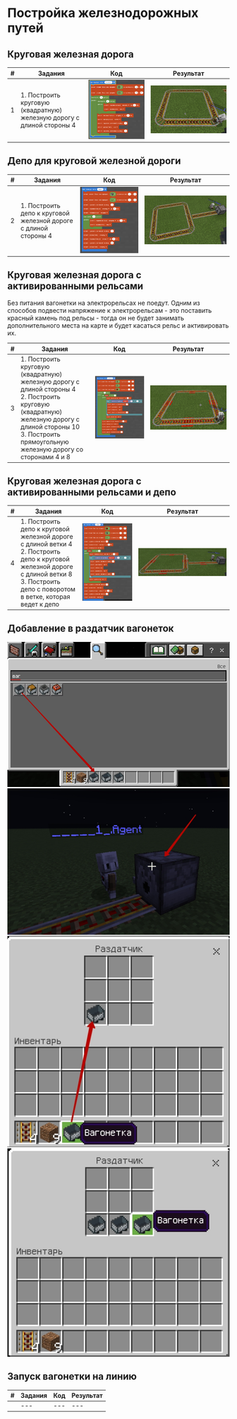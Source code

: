 # Постройка железнодорожных путей
## Круговая железная дорога
|#|Задания|Код|Результат|
|---|---|---|---|
|1|1. Построить круговую (квадратную) железную дорогу с длиной стороны 4 |<img src = "img/circle_code.png">|<img src = "img/circle.png">|

## Депо для круговой железной дороги
|#|Задания|Код|Результат|
|---|---|---|---|
|2|1. Построить депо к круговой железной дороге с длиной стороны 4 |<img src = "img/depo_code.png">|<img src = "img/depo.png">|

## Круговая железная дорога с активированными рельсами
Без питания вагонетки на электрорельсах не поедут. Одним из способов подвести напряжение к электрорельсам - это поставить красный камень под рельсы - тогда он не будет занимать дополнительного места на карте и будет касаться рельс и активировать их.

|#|Задания|Код|Результат|
|---|---|---|---|
|3|1. Построить круговую (квадратную) железную дорогу с длиной стороны 4<br>2. Построить круговую (квадратную) железную дорогу с длиной стороны 10 <br> 3. Построить прямоугольную железную дорогу со сторонами 4 и 8|<img src = "img/rcircle_code.png">|<img src = "img/rcircle.png">|

## Круговая железная дорога с активированными рельсами и депо
|#|Задания|Код|Результат|
|---|---|---|---|
|4|1. Построить депо к круговой железной дороге с длиной ветки 4 <br>2. Построить депо к круговой железной дороге с длиной ветки 8<br>3. Построить депо с поворотом в ветке, которая ведет к депо|<img src = "img/rdepo_code.png">|<img src = "img/rdepo.png">|

## Добавление в раздатчик вагонеток

<img src = "img/Minecraft00.jpg">  
<img src = "img/Minecraft01.jpg">  
<img src = "img/Minecraft02.jpg">  
<img src = "img/Minecraft03.jpg">


## Запуск вагонетки на линию

|#|Задания|Код|Результат|
|---|---|---|---|
||---|---|---|